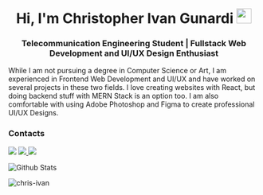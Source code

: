 <h1 align="center">Hi, I'm Christopher Ivan Gunardi <img src="https://raw.githubusercontent.com/aemmadi/aemmadi/master/wave.gif" width="30px"></h1>
<h3 align="center">Telecommunication Engineering Student | Fullstack Web Development and UI/UX Design Enthusiast</h3>

While I am not pursuing a degree in Computer Science or Art, I am experienced in Frontend Web Development and UI/UX and have worked on several projects in these two fields. I love creating websites with React, but doing backend stuff with MERN Stack is an option too. I am also comfortable with using Adobe Photoshop and Figma to create professional UI/UX Designs.

<h3>Contacts</h3>
<a href="https://www.linkedin.com/in/christopher-ivan-gunardi/"><img src="https://img.shields.io/badge/-christopher--ivan-f6f6f6?style=flat-square&logo=Linkedin&logoColor=white/"></a>
<a href="https://instagram.com/christopher.01__"><img src="https://img.shields.io/badge/-christopher.01____-f6f6f6?style=flat-square&logo=instagram&logoColor=white/">
<a href="mailto: gunardi.ivan@gmail.com"><img src="https://img.shields.io/badge/-gunardi.ivan@gmail.com-f6f6f6?style=flat-square&logo=Gmail&logoColor=white/"></a>

![Github Stats](https://github-readme-stats.vercel.app/api?username=chris-ivan&count_private=true&theme=react&show_icons=true&include_all_commits=true)
<p><img align="center" src="https://github-readme-stats.vercel.app/api/top-langs/?username=chris-ivan&theme=react&layout=compact" alt="chris-ivan" /></p>

